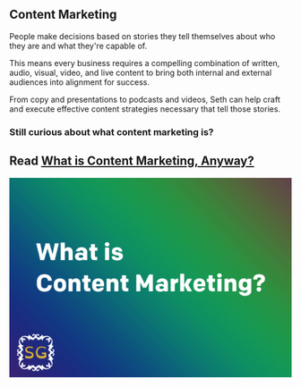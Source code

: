 ## Content Marketing

People make decisions based on stories they tell themselves about who they are and what they're capable of.

This means every business requires a compelling combination of written, audio, visual, video, and live content to bring both internal and 
external audiences into alignment for success.

From copy and presentations to podcasts and videos, Seth can help craft and execute effective content strategies necessary that tell those
stories.

### Still curious about what content marketing is?

## Read <a href="https://medium.com/@goldfarbas/what-is-content-marketing-anyway-c6a5f3275073" target="_blank">What is Content Marketing, Anyway?</a>
<a href="https://medium.com/@goldfarbas/what-is-content-marketing-anyway-c6a5f3275073" target="_blank"><img src="images/ContentMktg.png"></a>
